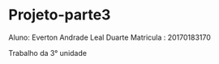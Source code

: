 # Projeto-parte3

Aluno: Everton Andrade Leal Duarte
Matricula : 20170183170

Trabalho da 3° unidade

